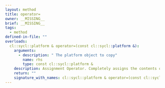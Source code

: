 ```yaml
---
layout: method
title: operator=
owner: __MISSING__
brief: __MISSING__
tags:
  - method
defined-in-file: ""
overloads:
  cl::sycl::platform & operator=(const cl::sycl::platform &):
    arguments:
      - description: " The platform object to copy"
        name: rhs
        type: const cl::sycl::platform &
    description: Assignment Operator. Completely assigns the contents of the platform to that of another.
    return: ""
    signature_with_names: cl::sycl::platform & operator=(const cl::sycl::platform & rhs)
---
```

